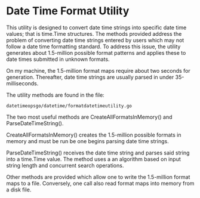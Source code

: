 # Date Time Format Utility

This utility is designed to convert date time strings into specific
date time values; that is time.Time structures. The methods provided
address the problem of converting date time strings entered by
users which may not follow a date time formatting standard. To
address this issue, the utility generates about 1.5-million possible
format patterns and applies these to date times submitted in unknown
formats. 

On my machine, the 1.5-million format maps require about two seconds
for generation. Thereafter, date time strings are usually parsed in
under 35-milliseconds.

The utility methods are found in the file:
  
    datetimeopsgo/datetime/formatdatetimeutility.go 
    
The two most useful methods are CreateAllFormatsInMemory() and 
ParseDateTimeString().

CreateAllFormatsInMemory() creates the 1.5-million possible formats
in memory and must be run be one begins parsing date time strings.

ParseDateTimeString() receives the date time string and parses
said string into a time.Time value. The method uses a an algorithm
based on input string length and concurrent search operations.

Other methods are provided which allow one to write the 1.5-million
format maps to a file. Conversely, one call also read format maps
into memory from a disk file. 